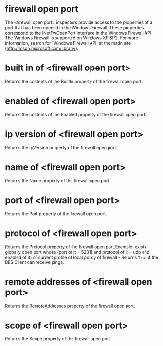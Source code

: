 # firewall open port

The &lt;firewall open port&gt; inspectors provide access to the properties of a port that has been opened in the Windows Firewall. These properties correspond to the INetFwOpenPort interface in the Windows Firewall API. The Windows Firewall is supported on Windows XP SP2. For more information, search for &#39;Windows Firewall API&#39; at the msdn site (http://msdn.microsoft.com/library/).

# built in of &lt;firewall open port&gt;

Returns the contents of the BuiltIn property of the firewall open port.

# enabled of &lt;firewall open port&gt;

Returns the contents of the Enabled property of the firewall open port.

# ip version of &lt;firewall open port&gt;

Returns the IpVersion property of the firewall open port.

# name of &lt;firewall open port&gt;

Returns the Name property of the firewall open port.

# port of &lt;firewall open port&gt;

Returns the Port property of the firewall open port.

# protocol of &lt;firewall open port&gt;

Returns the Protocol property of the firewall open port.Example: exists globally open port whose (port of it = 52311 and protocol of it = udp and enabled of it) of current profile of local policy of firewall - Returns `True` if the BES Client can receive pings.

# remote addresses of &lt;firewall open port&gt;

Returns the RemoteAddresses property of the firewall open port.

# scope of &lt;firewall open port&gt;

Returns the Scope property of the firewall open port.
